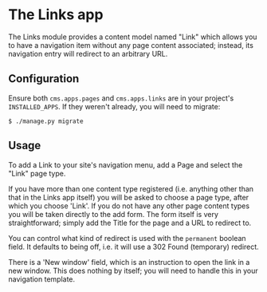 # The Links app

The Links module provides a content model named "Link" which allows you to have a navigation item without any page content associated;
instead, its navigation entry will redirect to an arbitrary URL.

## Configuration

Ensure both `cms.apps.pages` and `cms.apps.links` are in your project's `INSTALLED_APPS`. If they weren't already, you will need to migrate:

```
$ ./manage.py migrate
```

## Usage

To add a Link to your site's navigation menu, add a Page and select the "Link" page type.

If you have more than one content type registered (i.e. anything other than that in the Links app itself) you will be asked to choose a page type, after which you choose 'Link'.
If you do not have any other page content types you will be taken directly to the add form.
The form itself is very straightforward; simply add the Title for the page and a URL to redirect to.

You can control what kind of redirect is used with the `permanent` boolean field.
It defaults to being off, i.e. it will use a 302 Found (temporary) redirect.

There is a 'New window' field, which is an instruction to open the link in a new window. This does nothing by itself; you will need to handle this in your navigation template.
